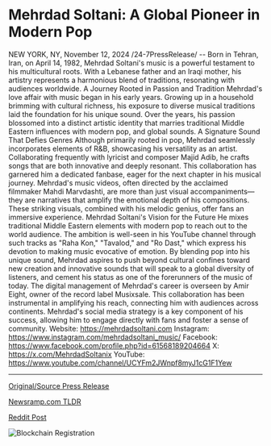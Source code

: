 # Mehrdad Soltani: A Global Pioneer in Modern Pop

NEW YORK, NY, November 12, 2024 /24-7PressRelease/ -- Born in Tehran, Iran, on April 14, 1982, Mehrdad Soltani's music is a powerful testament to his multicultural roots. With a Lebanese father and an Iraqi mother, his artistry represents a harmonious blend of traditions, resonating with audiences worldwide.  A Journey Rooted in Passion and Tradition  Mehrdad's love affair with music began in his early years. Growing up in a household brimming with cultural richness, his exposure to diverse musical traditions laid the foundation for his unique sound. Over the years, his passion blossomed into a distinct artistic identity that marries traditional Middle Eastern influences with modern pop, and global sounds.  A Signature Sound That Defies Genres  Although primarily rooted in pop, Mehrdad seamlessly incorporates elements of R&B, showcasing his versatility as an artist. Collaborating frequently with lyricist and composer Majid Adib, he crafts songs that are both innovative and deeply resonant. This collaboration has garnered him a dedicated fanbase, eager for the next chapter in his musical journey.  Mehrdad's music videos, often directed by the acclaimed filmmaker Mahdi Marvdashti, are more than just visual accompaniments—they are narratives that amplify the emotional depth of his compositions. These striking visuals, combined with his melodic genius, offer fans an immersive experience.  Mehrdad Soltani's Vision for the Future  He mixes traditional Middle Eastern elements with modern pop to reach out to the world audience. The ambition is well-seen in his YouTube channel through such tracks as "Raha Kon," "Tavalod," and "Ro Dast," which express his devotion to making music evocative of emotion. By blending pop into his unique sound, Mehrdad aspires to push beyond cultural confines toward new creation and innovative sounds that will speak to a global diversity of listeners, and cement his status as one of the forerunners of the music of today.  The digital management of Mehrdad's career is overseen by Amir Eight, owner of the record label Musixsale. This collaboration has been instrumental in amplifying his reach, connecting him with audiences across continents. Mehrdad's social media strategy is a key component of his success, allowing him to engage directly with fans and foster a sense of community.  Website: https://mehrdadsoltani.com Instagram: https://www.instagram.com/mehrdadsoltani_music/ Facebook: https://www.facebook.com/profile.php?id=61568189204664 X: https://x.com/MehrdadSoltanix YouTube: https://www.youtube.com/channel/UCYFm2JWnpf8myJ1cG1F1Yew 

---

[Original/Source Press Release](https://www.24-7pressrelease.com/press-release/516074/mehrdad-soltani-a-global-pioneer-in-modern-pop)
                    

[Newsramp.com TLDR](https://newsramp.com/curated-news/mehrdad-soltani-a-musical-journey-rooted-in-tradition-and-passion/51b82bc24919ae831e7e01a92c966119) 

 



[Reddit Post](https://www.reddit.com/r/Lifestyle_Culture/comments/1gpg18j/mehrdad_soltani_a_musical_journey_rooted_in/) 



![Blockchain Registration](https://cdn.newsramp.app/24-7PressRelease/qrcode/2411/12/losshRUU.webp)